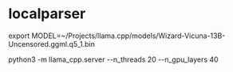 # localparser

export MODEL=~/Projects/llama.cpp/models/Wizard-Vicuna-13B-Uncensored.ggml.q5_1.bin

python3 -m llama_cpp.server --n_threads 20 --n_gpu_layers 40
